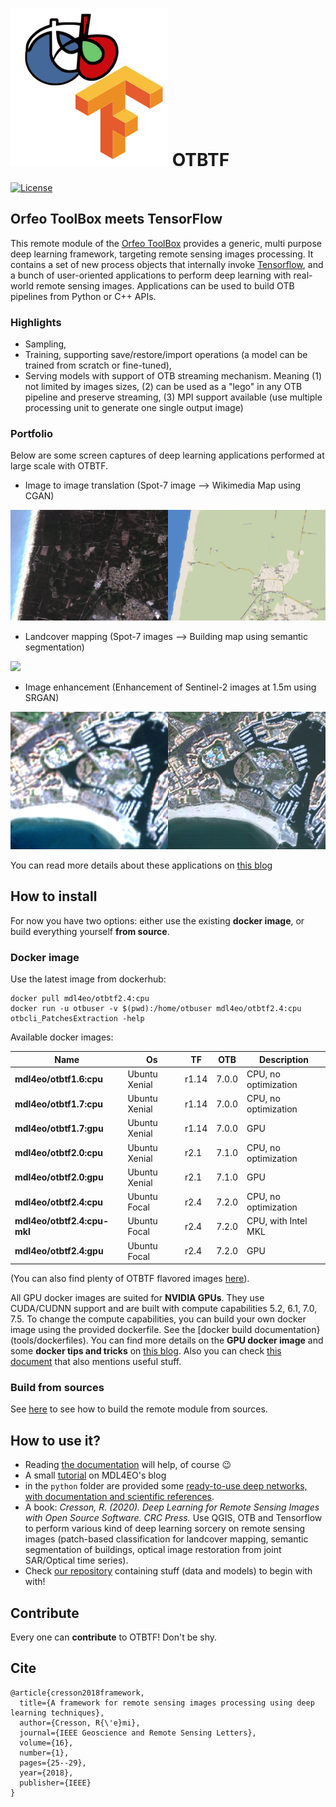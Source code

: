 # ![OTBTF](doc/images/logo.png) OTBTF

[![License](https://img.shields.io/badge/License-Apache%202.0-blue.svg)](https://opensource.org/licenses/Apache-2.0)

## Orfeo ToolBox meets TensorFlow

This remote module of the [Orfeo ToolBox](https://www.orfeo-toolbox.org) provides a generic, multi purpose deep learning framework, targeting remote sensing images processing.
It contains a set of new process objects that internally invoke [Tensorflow](https://www.tensorflow.org/), and a bunch of user-oriented applications to perform deep learning with real-world remote sensing images.
Applications can be used to build OTB pipelines from Python or C++ APIs. 

### Highlights
 - Sampling,
 - Training, supporting save/restore/import operations (a model can be trained from scratch or fine-tuned),
 - Serving models with support of OTB streaming mechanism. Meaning (1) not limited by images sizes, (2) can be used as a "lego" in any OTB pipeline and preserve streaming, (3) MPI support available (use multiple processing unit to generate one single output image)

### Portfolio

Below are some screen captures of deep learning applications performed at large scale with OTBTF.
 - Image to image translation (Spot-7 image --> Wikimedia Map using CGAN)
<img src ="doc/images/pix2pix.png" />

 - Landcover mapping (Spot-7 images --> Building map using semantic segmentation)
<img src ="doc/images/landcover.png" />

 - Image enhancement (Enhancement of Sentinel-2 images at 1.5m  using SRGAN)
<img src ="doc/images/supresol.png" />

You can read more details about these applications on [this blog](https://mdl4eo.irstea.fr/2019/)

## How to install

For now you have two options: either use the existing **docker image**, or build everything yourself **from source**.

### Docker image

Use the latest image from dockerhub:
```
docker pull mdl4eo/otbtf2.4:cpu
docker run -u otbuser -v $(pwd):/home/otbuser mdl4eo/otbtf2.4:cpu otbcli_PatchesExtraction -help
```

Available docker images:

| Name                        | Os            | TF     | OTB   | Description            |
| --------------------------- | ------------- | ------ | ----- | ---------------------- |
| **mdl4eo/otbtf1.6:cpu**     | Ubuntu Xenial | r1.14  | 7.0.0 | CPU, no optimization   |
| **mdl4eo/otbtf1.7:cpu**     | Ubuntu Xenial | r1.14  | 7.0.0 | CPU, no optimization   |
| **mdl4eo/otbtf1.7:gpu**     | Ubuntu Xenial | r1.14  | 7.0.0 | GPU                    |
| **mdl4eo/otbtf2.0:cpu**     | Ubuntu Xenial | r2.1   | 7.1.0 | CPU, no optimization   |
| **mdl4eo/otbtf2.0:gpu**     | Ubuntu Xenial | r2.1   | 7.1.0 | GPU                    |
| **mdl4eo/otbtf2.4:cpu**     | Ubuntu Focal  | r2.4   | 7.2.0 | CPU, no optimization   |
| **mdl4eo/otbtf2.4:cpu-mkl** | Ubuntu Focal  | r2.4   | 7.2.0 | CPU, with Intel MKL    |
| **mdl4eo/otbtf2.4:gpu**     | Ubuntu Focal  | r2.4   | 7.2.0 | GPU                    |

(You can also find plenty of OTBTF flavored images [here](https://gitlab.com/latelescop/docker/otbtf/container_registry/)).

All GPU docker images are suited for **NVIDIA GPUs**. 
They use CUDA/CUDNN support and are built with compute capabilities 5.2, 6.1, 7.0, 7.5. 
To change the compute capabilities, you can build your own docker image using the provided dockerfile. See the [docker build documentation} (tools/dockerfiles).
You can find more details on the **GPU docker image** and some **docker tips and tricks** on [this blog](https://mdl4eo.irstea.fr/2019/10/15/otbtf-docker-image-with-gpu/). 
Also you can check [this document](https://gitlab.irstea.fr/raffaele.gaetano/moringa/-/tree/develop/docker) that also mentions useful stuff.


### Build from sources

See [here](doc/HOWTOBUILD.md) to see how to build the remote module from sources.

## How to use it?

- Reading [the documentation](doc/APPLICATIONS.md) will help, of course 😉
- A small [tutorial](https://mdl4eo.irstea.fr/2019/01/04/an-introduction-to-deep-learning-on-remote-sensing-images-tutorial/) on MDL4EO's blog
- in the `python` folder are provided some [ready-to-use deep networks, with documentation and scientific references](doc/EXAMPLES.md).
- A book: *Cresson, R. (2020). Deep Learning for Remote Sensing Images with Open Source Software. CRC Press.* Use QGIS, OTB and Tensorflow to perform various kind of deep learning sorcery on remote sensing images (patch-based classification for landcover mapping, semantic segmentation of buildings, optical image restoration from joint SAR/Optical time series).
- Check [our repository](https://github.com/remicres/otbtf_tutorials_resources) containing stuff (data and models) to begin with with!

## Contribute

Every one can **contribute** to OTBTF! Don't be shy.

## Cite

```
@article{cresson2018framework,
  title={A framework for remote sensing images processing using deep learning techniques},
  author={Cresson, R{\'e}mi},
  journal={IEEE Geoscience and Remote Sensing Letters},
  volume={16},
  number={1},
  pages={25--29},
  year={2018},
  publisher={IEEE}
}
```
